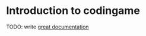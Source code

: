 # Introduction to codingame

TODO: write [great documentation](http://jacobian.org/writing/great-documentation/what-to-write/)
